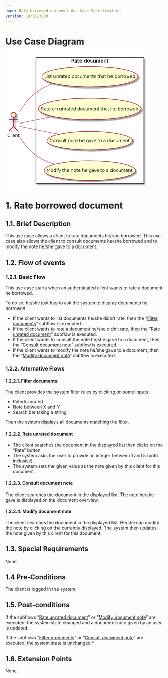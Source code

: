 ```yaml
---
name: Rate borrowed document Use Case Specification
version: 18/11/2020
---
```


# Use Case Diagram

![use case diagram](./rate-document.png)

# 1. Rate borrowed document

## 1.1. Brief Description

This use case allows a client to rate documents he/she borrowed. This use case also allows the client to consult documents he/she borrowed and to modify the note he/she gave to a document.

## 1.2. Flow of events

### 1.2.1. Basic Flow

This use case starts when an authenticated client wants to rate a document he borrowed.

To do so, he/she just has to ask the system to display documents he borrowed.

* If the client wants to list documents he/she didn’t rate, then the “[Filter documents](#1221-filter-documents)” subflow is executed.
* If the client wants to rate a document he/she didn’t rate, then the “[Rate unrated document](#1222-rate-unrated-document)” subflow is executed.
* If the client wants to consult the note he/she gave to a document, then the “[Consult document note](#1223-consult-document-note)” subflow is executed.
* If the client wants to modify the note he/she gave to a document, then the “[Modify document note](#1224-modify-document-note)” subflow is executed.

### 1.2.2. Alternative Flows

#### 1.2.2.1. Filter documents

The client provides the system filter rules by clicking on some inputs :

* Rated/Unrated
* Note between X and Y
* Search bar taking a string

Then the system displays all documents matching the filter.

#### 1.2.2.2. Rate unrated document

* The client searches the document in the displayed list then clicks on the “Rate” button.
* The system asks the user to provide an integer between 1 and 5 (both inclusive).
* The system sets the given value as the note given by this client  for this document.

#### 1.2.2.3. Consult document note

The client searches the document in the displayed list. The note he/she gave is displayed on the document overview.

#### 1.2.2.4. Modify document note

The client searches the document in the displayed list. He/she can modify the note by clicking on the currently displayed.
The system then updates the note given by this client for this document.

## 1.3. Special Requirements

None.

## 1.4 Pre-Conditions

The client is logged in the system.

## 1.5. Post-conditions

If the subflows “[Rate unrated document](#1222-rate-unrated-document)” or “[Modify document note](#1224-modify-document-note)” are executed, the system state changed and a document note given by an user is updated.

If the subflows “[Filter documents](#1221-filter-documents)” or “[Consult document note](#1223-consult-document-note)” are executed, the system state is unchanged.*

## 1.6. Extension Points

None.

